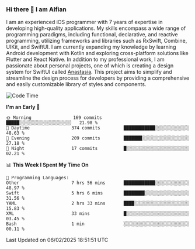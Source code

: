 ### Hi there 👋 I am Alfian
I am an experienced iOS programmer with 7 years of expertise in developing high-quality applications. My skills encompass a wide range of programming paradigms, including functional, declarative, and reactive programming, utilizing frameworks and libraries such as RxSwift, Combine, UIKit, and SwiftUI. I am currently expanding my knowledge by learning Android development with Kotlin and exploring cross-platform solutions like Flutter and React Native. In addition to my professional work, I am passionate about personal projects, one of which is creating a design system for SwiftUI called [Anastasia](https://github.com/alfian0/Anastasia). This project aims to simplify and streamline the design process for developers by providing a comprehensive and easily customizable library of styles and components.

<!--START_SECTION:waka-->
![Code Time](http://img.shields.io/badge/Code%20Time-462%20hrs%2030%20mins-blue)

**I'm an Early 🐤** 

```text
🌞 Morning                169 commits         █████░░░░░░░░░░░░░░░░░░░░   21.98 % 
🌆 Daytime                374 commits         ████████████░░░░░░░░░░░░░   48.63 % 
🌃 Evening                209 commits         ███████░░░░░░░░░░░░░░░░░░   27.18 % 
🌙 Night                  17 commits          █░░░░░░░░░░░░░░░░░░░░░░░░   02.21 % 
```


📊 **This Week I Spent My Time On** 

```text
💬 Programming Languages: 
Other                    7 hrs 56 mins       ████████████░░░░░░░░░░░░░   48.97 % 
Swift                    5 hrs 6 mins        ████████░░░░░░░░░░░░░░░░░   31.56 % 
YAML                     2 hrs 33 mins       ████░░░░░░░░░░░░░░░░░░░░░   15.83 % 
XML                      33 mins             █░░░░░░░░░░░░░░░░░░░░░░░░   03.45 % 
Bash                     1 min               ░░░░░░░░░░░░░░░░░░░░░░░░░   00.11 % 
```


 Last Updated on 06/02/2025 18:51:51 UTC
<!--END_SECTION:waka-->
